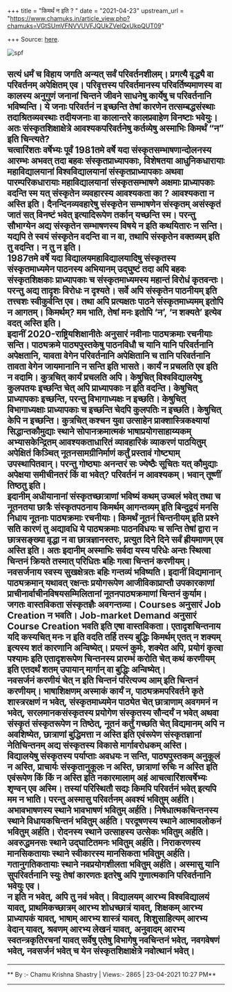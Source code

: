 +++
title = "किमर्थं न इति ? "
date = "2021-04-23"
upstream_url = "https://www.chamuks.in/article_view.php?chamuks=VGtSUmVFNVVUVFJQUkZVelQxUkpQUT09"

+++
Source: [here](https://www.chamuks.in/article_view.php?chamuks=VGtSUmVFNVVUVFJQUkZVelQxUkpQUT09).



![spf](article_img/CHAMU-1619197029jethat_cyber.jpg)

सत्यं धर्मं च विहाय जगति अन्यत् सर्वं परिवर्तनशीलम्। प्रगत्यै वृद्ध्यै
वा परिवर्तनम् अपेक्षितम् एव। परिवृत्तस्य परिवर्तमानस्य परिवर्तिष्यमाणस्य
वा कालस्य अनुगुणं जनानां चिन्तने जीवने साधनेषु कार्येषु च परिवर्तनानि
भविष्यन्ति। ये जनाः परिवर्तनं न इच्छन्ति तेषां कारणेन तत्सम्बद्धसंस्थाः
तदाश्रितव्यवस्थाः तदीयजनाः वा कालान्तरे कालप्रवाहेण विनष्टाः भवेयुः। अतः
संस्कृतशिक्षाक्षेत्रे आवश्यकपरिवर्तनेषु कर्तव्येषु अस्माभिः किमर्थं “न”
इति चिन्त्यते?  
चत्वारिंशतः वर्षेभ्यः पूर्वं 1981तमे वर्षे यदा संस्कृतसम्भाषणान्दोलनस्य
आरम्भः अभवत् तदा बहवः संस्कृतप्राध्यापकाः, विशेषतया आधुनिकधारायाः
महाविद्यालयानां विश्वविद्यालयानां संस्कृतप्राध्यापकाः अथवा
पारम्परिकधारायाः महाविद्यालयानां संस्कृतसम्भाषणे अक्षमाः प्राध्यापकाः
वदन्ति स्म यत् संस्कृतेन व्यवहारस्य आवश्यकता का ? आवश्यकता न अस्ति इति।
दैनन्दिनव्यवहारेषु संस्कृतेन सम्भाषणेन संस्कृतम् असंस्कृतं जातं सत्
विनष्टं भवेत् इत्यादिरूपेण तर्कान् यच्छन्ति स्म। परन्तु सौभाग्येन अद्य
संस्कृतेन सम्भाषणस्य विषये न इति कथयितारः न सन्ति। यद्यपि ते स्वयं
संस्कृतेन वदन्ति वा न वा, तथापि संस्कृतेन वक्तव्यम् इति तु वदन्ति। न तु
न इति।  
1987तमे वर्षे यदा विद्यालयमहाविद्यालयादिषु संस्कृतस्य संस्कृतमाध्यमेन
पाठनस्य अभियानम् उद्घुष्टं तदा अपि बहवः संस्कृतशिक्षकाः प्राध्यापकाः च
संस्कृतमाध्यमस्य महान्तं विरोधं कृतवन्तः। परन्तु अद्य तादृशः विरोधः न
दृश्यते। सर्वे अपि संस्कृतेन पाठनीयम् इति तत्त्वशः स्वीकुर्वन्ति एव। तथा
अपि प्रत्यक्षतः पाठने संस्कृतमाध्यमम् इतोपि न आगतम्। किमर्थम्? मम भाति,
तेषां मनः इतोपि ‘न’, ‘न शक्यते’ इत्येव वदत् अस्ति इति।  
इदानीं 2020-राष्ट्रियशिक्षानीतेः अनुसारं नवीनाः पाठ्यक्रमाः रचनीयाः
सन्ति। पाठ्यक्रमे पाठ्यपुस्तकेषु पाठनविधौ च यानि यानि परिवर्तनानि
अपेक्षतानि, यावता वेगेन परिवर्तनानि अपेक्षितानि च तानि परिवर्तनानि तावता
वेगेन जायमानानि न सन्ति इति भासते। कार्यं न प्रचलति एव इति न वदामि।
कुत्रचित् कार्यं प्रचलति अपि। केषुचित् विश्वविद्यालयेषु कुलपतयः इच्छन्ति
चेत् अपि प्राध्यापकाः न इति वदन्ति। केषुचित् प्राध्यापकाः इच्छन्ति,
परन्तु विभागाध्यक्षः न इच्छति। केषुचित् विभागाध्यक्षाः प्राध्यापकाः च
इच्छन्ति चेदपि कुलपतिः न इच्छति। केषुचित् केपि न इच्छन्ति। कुत्रचित्
कश्चन युवा उत्साहेन प्राक्शास्त्रिकक्ष्यायां सिद्धान्तकौमुद्याः स्थाने
सोपानक्रमात्मकं भाषाप्रयोगसाहाय्यकम् अभ्यासकेन्द्रितम् आवश्यकताधारितं
व्यावहारिकं व्याकरणं पाठयितुम् अपेक्षितं किञ्चित् नूतनसामग्रीनिर्माणं
कर्तुं प्रस्तावं गोष्ट्याम् उपस्थापितवान्। परन्तु गोष्ठ्याः अनन्तरं सः
ज्येष्ठैः सूचितः यत् कौमुद्याः अपेक्षया समीचीनतरं किं वा भवेत्?
परिवर्तनं न आवश्यकम्। भवान् तूष्णीं तिष्ठतु इति।  
इदानीम् अधीयानानां संस्कृतच्छात्राणां भविष्यं कथम् उज्वलं भवेत् तथा च
नूतनतया छात्रैः संस्कृतपठनाय किमर्थम् आगन्तव्यम् इति बिन्दुद्वयं मनसि
निधाय नूतनाः पाठ्यक्रमाः रचनीयाः। किमर्थं नूतनं चिन्तनीयम् इति प्रश्ने
सति कारणं तु अद्यावधि ये पाठ्यक्रमाः पाठनविधयः च सन्ति तेषां द्वारा न
छात्रसङ्ख्या वृद्धा न वा छात्रज्ञानस्तरः, प्रत्युत दिने दिने सर्वं
ह्रीयमाणम् एव अस्ति इति। अतः इदानीम् अस्माभिः सर्वदा यस्य परिधेः अन्तः
स्थित्वा चिन्तनं क्रियते तस्मात् परिधितः बहिः गत्वा चिन्तनं करणीयम्।
नवसर्जनाय स्वस्य सुखक्षेत्रतः बहिः गन्तव्यं भविष्यति। इदानीं विद्यमानान्
पाठ्यक्रमान् यथावत् रक्षन्तः प्रयोगरूपेण आजीविकाप्राप्तौ उपकारकाणां
प्राचीनार्वाचीनविषयसम्मिलितानां नूतनपाठ्यक्रमाणां चिन्तनं कुर्याम। जगतः
वास्तविकता संस्कृतज्ञैः अवगन्तव्या। Courses अनुसारं Job Creation न भवति।
Job-market Demand अनुसारं Course Creation भवति इति एषा वास्तविकता।
एतादृशचिन्तनाय यदि कस्यचित् मनः न इति वदति तर्हि तस्य बुद्धिः किमर्थम्
एतत् न शक्यम् इत्यस्य शतं कारणानि अन्विष्येत्। प्रयत्नं कुर्मः, शक्येत
अपि, प्रयोगं कृत्वा पश्यामः इति एतादृशरूपेण चिन्तनस्य प्रारम्भं करोति
चेत् कथं करणीयम् इति एतदर्थं शतम् उपायान् मार्गान् वा बुद्धिः
अन्विष्येत्।  
नवसर्जनं करणीयं चेत् न इति चिन्तनं परित्यज्य आम् इति चिन्तनं करणीयम्।
भाषाशिक्षणम् अस्माकं कार्यं न, पाठ्यक्रमपरिवर्तने कृते शास्त्ररक्षणं न
भवेत्, संस्कृतमाध्यमेन पाठ्येत चेत् छात्राणाम् अवगमनं न भवेत्,
सरलमानकसंस्कृतस्य प्रयोगेण संस्कृतस्य सौन्दर्यं न भवेत् अथवा संस्कृतं
संस्कृतरूपेण न तिष्ठेत्, नूतनं कर्तुं गच्छति चेत् विद्यमानम् अपि न
अवशिष्येत, छात्राणां बुद्धिमत्ता न अस्ति इति एवंरूपेण संस्कृतज्ञानां
नेतिचिन्तनम् अद्य संस्कृतस्य विकासे मार्गावरोधकम् अस्ति।  
विद्यालयेषु संस्कृतस्य पर्याप्ताः अवधयः न सन्ति, पाठ्यपुस्तकम् अनुकूलं न
अस्ति, प्राचार्यः संस्कृतानुकूलः न अस्ति, छात्राणां रुचिः न अस्ति इति
एवंरूपेण किं किं न अस्ति इति नकारमालाम् अहं आचत्वारिंशत्वर्षेभ्यः
शृण्वन् एव अस्मि। तस्यां परिस्थितौ सद्यः किमपि परिवर्तनं भवेत् इत्यपि मम
न भाति। परन्तु अस्मासु परिवर्तनम् अवश्यं भवितुम् अर्हति। अभावभाषणस्य
स्थाने भावभाषणं भवितुम् अर्हति। निषेधात्मकचिन्तनस्य स्थाने विधायकचिन्तनं
भवितुम् अर्हति। परदूषणस्य स्थाने आत्मावलोकनं भवितुम् अर्हति। रोदनस्य
स्थाने उत्साहस्य उत्सेकः भवितुम् अर्हति। अवरुद्धमनसः स्थाने उद्घाटितमनः
भवितुम् अर्हति। निराकरणस्य मानसिकतायाः स्थाने स्वीकारस्य मानसिकता
भवितुम् अर्हति। गतानुगतिकतायाः स्थाने नवप्रयोगशीलता भवितुम् अर्हति।
अस्मासु यानि सुपरिवर्तनानि स्युः तेषां कारणतः इतरेषु अपि गुणात्मकानि
परिवर्तनानि भवेयुः एव।  
न इति न भवेत्, अपि तु नवं भवेत्। विद्यालयम् आरभ्य विश्वविद्यालयं यावत्,
प्राथमिकच्छात्रम् आरभ्य शोधच्छात्रं यावत्, शिक्षकम् आरभ्य प्राध्यापकं
यावत्, भाषाम् आरभ्य शास्त्रं यावत्, शिशुसाहित्यम् आरभ्य वेदान् यावत्,
श्रवणम् आरभ्य लेखनं यावत्, अनुवादम् आरभ्य स्वतन्त्रकृतिरचनां यावत्
सर्वेषु एतेषु विभागेषु नवचिन्तनं भवेत्, नवगवेषणं भवेत्, नवसर्जनं भवेत् च
येन संस्कृतशिक्षाक्षेत्रे नवोत्थानं भवेत्।  
-------------------------------------------------------------------------------------------------------------  

------------------------------------------------------------------------

** By :- Chamu Krishna Shastry \| Views:- 2865 \| 23-04-2021 10:27
PM**  

------------------------------------------------------------------------

